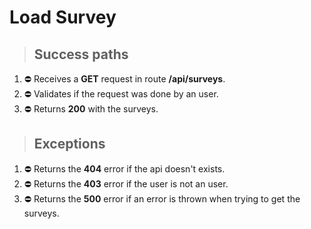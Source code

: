 # Load Survey

> ## Success paths

1. ⛔ Receives a **GET** request in route **/api/surveys**.
2. ⛔ Validates if the request was done by an user.
5. ⛔ Returns **200** with the surveys.

> ## Exceptions

1. ⛔ Returns the **404** error if the api doesn't exists.
2. ⛔ Returns the **403** error if the user is not an user.
4. ⛔ Returns the **500** error if an error is thrown when trying to get the surveys.

